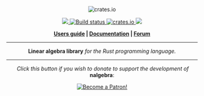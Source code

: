 <p align="center">
  <img src="http://nalgebra.org/img/logo_nalgebra.svg" alt="crates.io">
</p>
<p align="center">
    <a href="https://discord.gg/vt9DJSW">
        <img src="https://img.shields.io/discord/507548572338880513.svg?logo=discord&colorB=7289DA">
    </a>
    <a href="https://travis-ci.org/rustsim/nalgebra">
        <img src="https://travis-ci.org/rustsim/nalgebra.svg?branch=master" alt="Build status">
    </a>
    <a href="https://crates.io/crates/nalgebra">
         <img src="http://meritbadge.herokuapp.com/nalgebra?style=flat-square" alt="crates.io">
    </a>
    <a href="https://opensource.org/licenses/BSD-3-Clause">
        <img src="https://img.shields.io/badge/license-BSD%203--Clause-blue.svg?style=flat">
    </a>
</p>
<p align = "center">
    <strong>
        <a href="http://nalgebra.org">Users guide</a> | <a href="http://nalgebra.org/rustdoc/nalgebra/index.html">Documentation</a> | <a href="https://discourse.nphysics.org/c/nalgebra">Forum</a>
    </strong>
</p>

-----

<p align = "center">
<b>Linear algebra library</b>
<i>for the Rust programming language.</i>
</p>

-----

<p align = "center">
  <i>Click this button if you wish to donate to support the development of</i> <b>nalgebra</b>:
</p>

<p align = "center">
    <a href="https://www.patreon.com/bePatron?u=7111380" ><img src="https://c5.patreon.com/external/logo/become_a_patron_button.png" alt="Become a Patron!" /></a>
</p>
